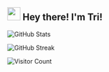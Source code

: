 ## <img src="https://github.com/TheDudeThatCode/TheDudeThatCode/blob/master/Assets/Hi.gif" width="30px"> Hey there! I'm Tri!

<p align="justify">
  <img src="https://github-readme-stats.vercel.app/api?username=tri-susilo&theme=dracula&show_icons=true&hide_border=false&count_private=true" alt="GitHub Stats">
</p>
<p align="left">
  <img src="https://github-readme-streak-stats.herokuapp.com/?user=tri-susilo&theme=dracula&hide_border=false" alt="GitHub Streak"> 
</p>

![Visitor Count](https://profile-counter.glitch.me/{tri-susilo}/count.svg)




<!--
**tri-susilo/tri-susilo** is a ✨ _special_ ✨ repository because its `README.md` (this file) appears on your GitHub profile.

Here are some ideas to get you started:

- 🔭 I’m currently working on ...
- 🌱 I’m currently learning ...
- 👯 I’m looking to collaborate on ...
- 🤔 I’m looking for help with ...
- 💬 Ask me about ...
- 📫 How to reach me: ...
- 😄 Pronouns: ...
- ⚡ Fun fact: ...
-->
